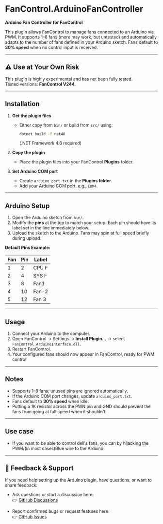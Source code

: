 # FanControl.ArduinoFanController

**Arduino Fan Controller for FanControl**  

This plugin allows FanControl to manage fans connected to an Arduino via PWM. It supports 1–8 fans (more may work, but untested) and automatically adapts to the number of fans defined in your Arduino sketch. Fans default to **30% speed** when no control input is received.

---

## ⚠️ Use at Your Own Risk
This plugin is highly experimental and has not been fully tested.  
Tested versions: **FanControl V244**.  

---

## Installation

1. **Get the plugin files**
   - Either copy from `bin/` or build from `src/` using:  
     ```bash
     dotnet build -f net48
     ```
     (.NET Framework 4.8 required)

2. **Copy the plugin**
   - Place the plugin files into your FanControl **Plugins** folder.

3. **Set Arduino COM port**
   - Create `arduino_port.txt` in the **Plugins folder**.
   - Add your Arduino COM port, e.g., `COM4`.

---

## Arduino Setup

1. Open the Arduino sketch from `bin/`.  
2. Modify the **pins** at the top to match your setup. Each pin should have its label set in the line immediately below.  
3. Upload the sketch to the Arduino. Fans may spin at full speed briefly during upload.

**Default Pins Example:**

| Fan | Pin | Label |
|-----|-----|-------|
| 1   | 2   | CPU F |
| 2   | 4   | SYS F |
| 3   | 8   | Fan1  |
| 4   | 10  | Fan-2 |
| 5   | 12  | Fan 3 |

---

## Usage

1. Connect your Arduino to the computer.  
2. Open FanControl → Settings → **Install Plugin…** → select `FanControl.ArduinoInterface.dll`.  
3. Restart FanControl.  
4. Your configured fans should now appear in FanControl, ready for PWM control.

---

## Notes

- Supports 1–8 fans; unused pins are ignored automatically.  
- If the Arduino COM port changes, update `arduino_port.txt`.  
- Fans default to **30% speed** when idle.
- Putting a 1K resistor across the PWN pin and GND should prevent the fans from going at full speed when it shouldn't

---

## Use case

- If you want to be able to control dell's fans, you can by hijacking the PWM/(in most cases)Blue wire to the Arduino

---

## 💬 Feedback & Support

If you need help setting up the Arduino plugin, have questions, or want to share feedback:

- Ask questions or start a discussion here:  
  👉 [GitHub Discussions](https://github.com/Yanat000/FanControl.ArduinoFanController/discussions)

- Report confirmed bugs or request features here:  
  👉 [GitHub Issues](https://github.com/Yanat000/FanControl.ArduinoFanController/issues)
